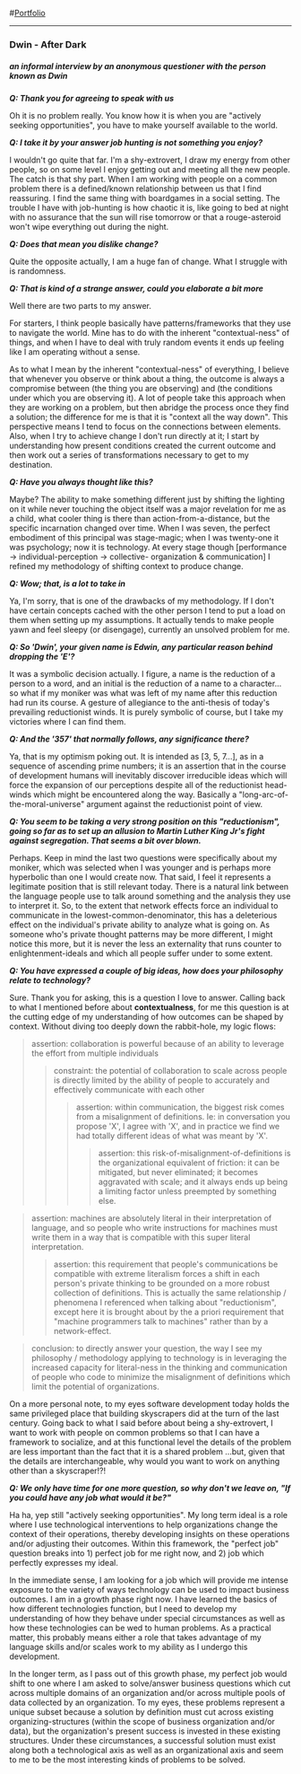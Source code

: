 #[Portfolio](http://dwin357.github.io/)

---

### Dwin - After Dark
##### an informal interview by an anonymous questioner with the person known as Dwin 

**_Q: Thank you for agreeing to speak with us_**

Oh it is no problem really.  You know how it is when you are "actively seeking opportunities", you have to make yourself available to the world.


**_Q: I take it by your answer job hunting is not something you enjoy?_**

I wouldn't go quite that far.  I'm a shy-extrovert, I draw my energy from other people, so on some level I enjoy getting out and meeting all the new people.  The catch is that shy part.  When I am working with people on a common problem there is a defined/known relationship between us that I find reassuring.  I find the same thing with boardgames in a social setting.  The trouble I have with job-hunting is how chaotic it is, like going to bed at night with no assurance that the sun will rise tomorrow or that a rouge-asteroid won't wipe everything out during the night.


**_Q: Does that mean you dislike change?_**

Quite the opposite actually, I am a huge fan of change.  What I struggle with is randomness.  


**_Q: That is kind of a strange answer, could you elaborate a bit more_**

Well there are two parts to my answer.

For starters, I think people basically have patterns/frameworks that they use to navigate the world.  Mine has to do with the inherent "contextual-ness" of things, and when I have to deal with truly random events it ends up feeling like I am operating without a sense.

As to what I mean by the inherent "contextual-ness" of everything, I believe that whenever you observe or think about a thing, the outcome is always a compromise between (the thing you are observing) and (the conditions under which you are observing it).  A lot of people take this approach when they are working on a problem, but then abridge the process once they find a solution; the difference for me is that it is "context all the way down".  This perspective means I tend to focus on the connections between elements.  Also, when I try to achieve change I don't run directly at it; I start by understanding how present conditions created the current outcome and then work out a series of transformations necessary to get to my destination.



**_Q: Have you always thought like this?_**

Maybe?  The ability to make something different just by shifting the lighting on it while never touching the object itself was a major revelation for me as a child, what cooler thing is there than action-from-a-distance, but the specific incarnation changed over time.  When I was seven, the perfect embodiment of this principal was stage-magic; when I was twenty-one it was psychology; now it is technology.  At every stage though [performance -> individual-perception -> collective- organization & communication] I refined my methodology of shifting context to produce change.


**_Q: Wow; that, is a lot to take in_**

Ya, I'm sorry, that is one of the drawbacks of my methodology.  If I don't have certain concepts cached with the other person I tend to put a load on them when setting up my assumptions.  It actually tends to make people yawn and feel sleepy (or disengage), currently an unsolved problem for me.


**_Q: So 'Dwin', your given name is Edwin, any particular reason behind dropping the 'E'?_**

It was a symbolic decision actually.  I figure, a name is the reduction of a person to a word, and an initial is the reduction of a name to a character... so what if my moniker  was what was left of my name after this reduction had run its course.  A gesture of allegiance to the anti-thesis of today's prevailing reductionist winds.  It is purely symbolic of course, but I take my victories where I can find them.


**_Q: And the '357' that normally follows, any significance there?_**

Ya, that is my optimism poking out.  It is intended as [3, 5, 7...], as in a sequence of ascending prime numbers; it is an assertion that in the course of development humans will inevitably discover irreducible ideas which will force the expansion of our perceptions despite all of the reductionist head-winds which might be encountered along the way.  Basically a "long-arc-of-the-moral-universe" argument against the reductionist point of view.


**_Q: You seem to be taking a very strong position on this "reductionism", going so far as to set up an allusion to Martin Luther King Jr's fight against segregation.  That seems a bit over blown._**

Perhaps.  Keep in mind the last two questions were specifically about my moniker, which was selected when I was younger and is perhaps more hyperbolic than one I would create now.  That said, I feel it represents a legitimate position that is still relevant today.  There is a natural link between the language people use to talk around something and the analysis they use to interpret it.  So, to the extent that network effects force an individual to communicate in the lowest-common-denominator, this has a deleterious effect on the individual's private ability to analyze what is going on.  As someone who's private thought patterns may be more different, I might notice this more, but it is never the less an externality that runs counter to enlightenment-ideals and which all people suffer under to some extent.


**_Q: You have expressed a couple of big ideas, how does your philosophy relate to technology?_**

Sure.  Thank you for asking, this is a question I love to answer.  Calling back to what I mentioned before about **contextualness**, for me this question is at the cutting edge of my understanding of how outcomes can be shaped by context.  Without diving too deeply down the rabbit-hole, my logic flows: 

>assertion: collaboration is powerful because of an ability to leverage the effort from multiple individuals 
>>constraint: the potential of collaboration to scale across people is directly limited by the ability of people to accurately and effectively communicate with each other
>>>assertion: within communication, the biggest risk comes from a misalignment of definitions. Ie: in conversation you propose 'X', I agree with 'X', and in practice we find we had totally different ideas of what was meant by 'X'.
>>>>assertion: this risk-of-misalignment-of-definitions is the organizational equivalent of friction: it can be mitigated, but never eliminated; it becomes aggravated with scale; and it always ends up being a limiting factor unless preempted by something else.

>assertion: machines are absolutely literal in their interpretation of language, and so people who write instructions for machines must write them in a way that is compatible with this super literal interpretation.
>>assertion: this requirement that people's communications be compatible with extreme literalism forces a shift in each person's private thinking to be grounded on a more robust collection of definitions.  This is actually the same relationship / phenomena I referenced when talking about "reductionism", except here it is brought about by the a priori requirement that "machine programmers talk to machines" rather than by a network-effect.

>conclusion: to directly answer your question, the way I see my philosophy / methodology applying to technology is in leveraging the increased capacity for literal-ness in the thinking and communication of people who code to minimize the misalignment of definitions which limit the potential of organizations.

On a more personal note, to my eyes software development today holds the same privileged place that building skyscrapers did at the turn of the last century.   Going back to what I said before about being a shy-extrovert, I want to work with people on common problems so that I can have a framework to socialize, and at this functional level the details of the problem are less important than the fact that it is a shared problem  ...but, given that the details are interchangeable, why would you want to work on anything other than a skyscraper!?!



**_Q: We only have time for one more question, so why don't we leave on, "If you could have any job what would it be?"_**

Ha ha, yep still "actively seeking opportunities".  My long term ideal is a role where I use technological interventions to help organizations change the context of their operations, thereby developing insights on these operations and/or adjusting their outcomes.  Within this framework, the "perfect job" question breaks into 1) perfect job for me right now, and 2) job which perfectly expresses my ideal.

In the immediate sense, I am looking for a job which will provide me intense exposure to the variety of ways technology can be used to impact business outcomes.  I am in a growth phase right now.  I have learned the basics of how different technologies function, but I need to develop my understanding of how they behave under special circumstances as well as how these technologies can be wed to human problems.  As a practical matter, this probably means either a role that takes advantage of my language skills and/or scales work to my ability as I undergo this development.

In the longer term, as I pass out of this growth phase, my perfect job would shift to one where I am asked to solve/answer business questions which cut across multiple domains of an organization and/or across multiple pools of data collected by an organization.  To my eyes, these problems represent a unique subset because a solution by definition must cut across existing organizing-structures (within the scope of business organization and/or data), but the organization's present success is invested in these existing structures.  Under these circumstances, a successful solution must exist along both a technological axis as well as an organizational axis and seem to me to be the most interesting kinds of problems to be solved.